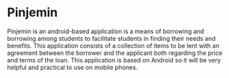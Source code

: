 # Pinjemin
Pinjemin is an android-based application is a means of borrowing and borrowing among students to facilitate students in finding their needs and benefits. This application consists of a collection of items to be lent with an agreement between the borrower and the applicant both regarding the price and terms of the loan. This application is based on Android so it will be very helpful and practical to use on mobile phones.
